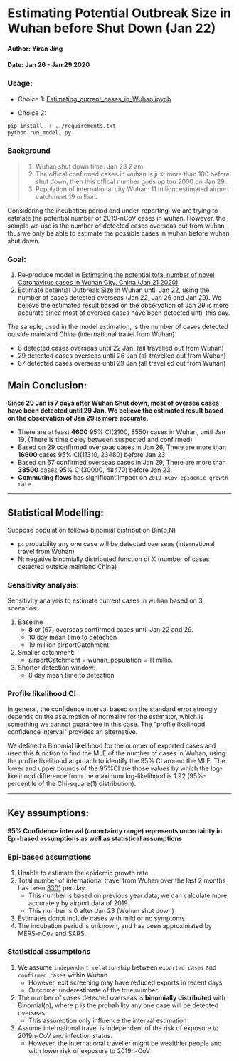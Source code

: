 # Estimating Potential Outbreak Size in Wuhan before Shut Down (Jan 22)

#### Author: Yiran Jing
#### Date: Jan 26 - Jan 29 2020

### Usage:
- Choice 1: [Estimating_current_cases_in_Wuhan.ipynb](https://github.com/YiranJing/Coronavirus-Epidemic-2019-nCov/tree/master/Model%201/Estimating_current_cases_in_Wuhan.ipynb)

- Choice 2:
```sh
pip install -r ../requirements.txt
python run_model1.py
```

### Background
> 1. Wuhan shut down time: Jan 23 2 am
> 2. The offical confirmed cases in wuhan is just more than 100 before shut down, then this offical number goes up too 2000 on Jan 29.
> 3. Population of international city Wuhan: 11 mllion; estimated airport catchment 19 million.

Considering the incubation period and under-reporting, we are trying to estmate the potential number of 2019-nCoV cases in wuhan. However, the sample we use is the number of detected cases overseas out from wuhan, thus we only be able to estimate the possible cases in wuhan before wuhan shut down.

### Goal:
1. Re-produce model in [Estimating the potential total number of novel Coronavirus cases in Wuhan City, China (Jan 21 2020)](https://www.imperial.ac.uk/media/imperial-college/medicine/sph/ide/gida-fellowships/2019-nCoV-outbreak-report-22-01-2020.pdf)
2. Estimate potential Outbreak Size in Wuhan until Jan 22, using the number of cases detected overseas (Jan 22, Jan 26 and Jan 29). We believe the estimated result based on the observation of Jan 29 is more accurate since most of oversea cases have been detected until this day.

The sample, used in the model estimation, is the number of cases detected outside mainland China (international travel from Wuhan).
- 8 detected cases overseas until 22 Jan. (all travelled out from Wuhan)
- 29 detected cases overseas until 26 Jan (all travelled out from Wuhan)
- 67 detected cases overseas until 29 Jan (all travelled out from Wuhan)

## Main Conclusion:
**Since 29 Jan is 7 days after Wuhan Shut down, most of oversea cases have been detected until 29 Jan. We believe the estimated result based on the observation of Jan 29 is more accurate.**

- There are at least **4600** 95% CI(2100, 8550) cases in Wuhan, until Jan 19. (There is time deley between suspected and confirmed)
- Based on 29 confirmed overseas cases in Jan 26, There are more than **16600** cases 95% CI(11310, 23480) before Jan 23.
- Based on 67 confirmed overseas cases in Jan 29, There are more than **38500** cases 95% CI(30000, 48470) before Jan 23.
- **Commuting flows** has significant impact on `2019-nCov epidemic growth rate`

***

## Statistical Modelling:

Suppose population follows binomial distribution Bin(p,N)
- p: probability any one case will be detected overseas (international travel from Wuhan)
- N: negative binomially distributed function of X (number of cases detected outside mainland China)

### Sensitivity analysis:
Sensitivity analysis to estimate current cases in wuhan based on 3 scenarios:
1. Baseline
     - **8** or (67) overseas confirmed cases until Jan 22 and 29.
     - 10 day mean time to detection
     - 19 million airportCatchment
2. Smaller catchment:
     - airportCatchment = wuhan_population = 11 millio.
3. Shorter detection window:
     - 8 day mean time to detection

### Profile likelihood CI
In general, the confidence interval based on the standard error strongly depends on the assumption of normality for the estimator, which is something we cannot guarantee in this case. The "profile likelihood confidence interval" provides an alternative.

We defined a Binomial likelihood for the number of exported cases and used this function to find the MLE of the number of cases in Wuhan, using the profile likelihood approach to identify the 95% CI around the MLE. The lower and upper bounds of the 95%CI are those values by which the log-likelihood difference from the maximum log-likelihood is 1.92 (95%-percentile of the Chi-square(1) distribution).


***

## Key assumptions:

#### 95% Confidence interval (uncertainty range) represents uncertainty in Epi-based assumptions as well as statistical assumptions

### Epi-based assumptions
1. Unable to estimate the epidemic growth rate
2. Total number of international travel from Wuhan over the last 2 months has been [3301](https://www.imperial.ac.uk/media/imperial-college/medicine/sph/ide/gida-fellowships/2019-nCoV-outbreak-report-22-01-2020.pdf) per day.
   - This number is based on previous year data, we can calculate more accurately by airport data of 2019
   - This number is 0 after Jan 23 (Wuhan shut down)
3. Estimates donot include cases with mild or no symptoms
4. The incubation period is unknown, and has been approximated by MERS-nCov and SARS.

### Statistical assumptions

1. We assume `independent relationship` between `exported cases` and `confirmed cases` within Wuhan
    - However, exit screening may have reduced exports in recent days
    - Outcome: underestimate of the true number
2. The number of cases detected overseas is **binomially distributed** with Binomial(p), where p is the probability any one case will be detected overseas.
    - This assumption only influence the interval estimation
3. Assume international travel is independent of the risk of exposure to 2019n-CoV and infection status.
    - However, the international traveller might be wealthier people and with lower risk of exposure to 2019n-CoV
